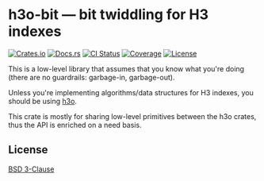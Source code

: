 # h3o-bit — bit twiddling for H3 indexes

[![Crates.io](https://img.shields.io/crates/v/h3o-bit.svg)](https://crates.io/crates/h3o-bit)
[![Docs.rs](https://docs.rs/h3o-bit/badge.svg)](https://docs.rs/h3o-bit)
[![CI Status](https://github.com/HydroniumLabs/h3o-bit/actions/workflows/ci.yml/badge.svg)](https://github.com/HydroniumLabs/h3o-bit/actions)
[![Coverage](https://img.shields.io/codecov/c/github/HydroniumLabs/h3o-bit)](https://app.codecov.io/gh/HydroniumLabs/h3o-bit)
[![License](https://img.shields.io/badge/license-BSD-green)](https://opensource.org/licenses/BSD-3-Clause)

This is a low-level library that assumes that you know what you're doing (there
are no guardrails: garbage-in, garbage-out).

Unless you're implementing algorithms/data structures for H3 indexes, you should
be using [h3o](https://github.com/HydroniumLabs/h3o).

This crate is mostly for sharing low-level primitives between the h3o crates,
thus the API is enriched on a need basis.

## License

[BSD 3-Clause](./LICENSE)
